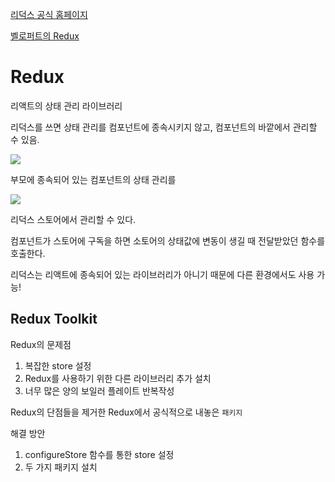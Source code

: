 [리덕스 공식 홈페이지](https://ko.redux.js.org/introduction/getting-started/) <br/>

[벨로퍼트의 Redux](https://velopert.com/3528)

# Redux

리액트의 상태 관리 라이브러리 <br/>

리덕스를 쓰면 상태 관리를 컴포넌트에 종속시키지 않고, 컴포넌트의 바깥에서 관리할 수 있음.

![](https://i.imgur.com/nWgg01Z.png) <br/>

부모에 종속되어 있는 컴포넌트의 상태 관리를 <br/>

![](https://i.imgur.com/c6A4cHg.png) <br/>

리덕스 스토어에서 관리할 수 있다. <br/>

컴포넌트가 스토어에 구독을 하면 소토어의 상태값에 변동이 생길 때 전달받았던 함수를 호출한다. <br/>

리덕스는 리액트에 종속되어 있는 라이브러리가 아니기 때문에 다른 환경에서도 사용 가능!

## Redux Toolkit

Redux의 문제점

1. 복잡한 store 설정
2. Redux를 사용하기 위한 다른 라이브러리 추가 설치
3. 너무 많은 양의 보일러 플레이트 반복작성
   <br/>

Redux의 단점들을 제거한 Redux에서 공식적으로 내놓은 `패키지` <br/>

해결 방안

1. configureStore 함수를 통한 store 설정
2. 두 가지 패키지 설치
